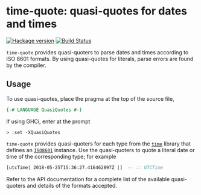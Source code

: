 # time-quote: quasi-quotes for dates and times

[![Hackage version](https://img.shields.io/hackage/v/time-quote.svg?label=Hackage)](https://hackage.haskell.org/package/time-quote) [![Build Status](https://travis-ci.org/ttuegel/time-quote.svg?branch=develop)](https://travis-ci.org/ttuegel/time-quote)

`time-quote` provides quasi-quoters to parse dates and times according to ISO 8601 formats.
By using quasi-quotes for literals, parse errors are found by the compiler.


## Usage

To use quasi-quotes, place the pragma at the top of the source file,

```haskell
{-# LANGUAGE QuasiQuotes #-}
```

If using GHCi, enter at the prompt

```
> :set -XQuasiQuotes
```

`time-quote` provides quasi-quoters for each type from the [`time`](https://hackage.haskell.org/package/time) library that defines an [`ISO8601`](https://hackage.haskell.org/package/time-1.9.1/docs/Data-Time-Format-ISO8601.html#t:ISO8601) instance.
Use the quasi-quoters to quote a literal date or time of the corresponding type; for example

```haskell
[utcTime| 2018-05-25T15:36:27.416462897Z |]  -- :: UTCTime
```

Refer to the API documentation for a complete list of the available quasi-quoters and details of the formats accepted.
